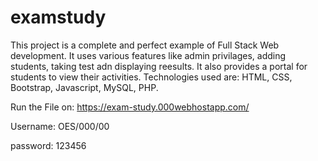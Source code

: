 # examstudy

This project is a complete and perfect example of Full Stack Web development. It uses various features like admin privilages, adding students, taking test adn displaying reesults. It also provides a portal for students to view their activities. Technologies used are: HTML, CSS, Bootstrap, Javascript, MySQL, PHP.


Run the File on:
https://exam-study.000webhostapp.com/

Username: OES/000/00


password: 123456

